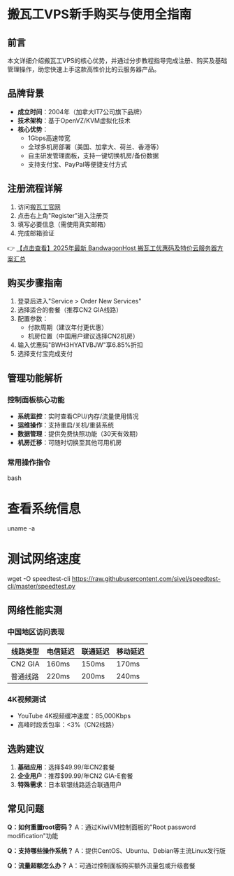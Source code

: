 # 搬瓦工VPS新手购买与使用全指南

## 前言
本文详细介绍搬瓦工VPS的核心优势，并通过分步教程指导完成注册、购买及基础管理操作，助您快速上手这款高性价比的云服务器产品。

## 品牌背景
- **成立时间**：2004年（加拿大IT7公司旗下品牌）
- **技术架构**：基于OpenVZ/KVM虚拟化技术
- **核心优势**：
  - 1Gbps高速带宽
  - 全球多机房部署（美国、加拿大、荷兰、香港等）
  - 自主研发管理面板，支持一键切换机房/备份数据
  - 支持支付宝、PayPal等便捷支付方式

## 注册流程详解
1. 访问[搬瓦工官网](https://bit.ly/banwagon)
2. 点击右上角"Register"进入注册页
3. 填写必要信息（需使用真实邮箱）
4. 完成邮箱验证

👉 [【点击查看】2025年最新 BandwagonHost 搬瓦工优惠码及特价云服务器方案汇总](https://bit.ly/banwagon)

## 购买步骤指南
1. 登录后进入"Service > Order New Services"
2. 选择适合的套餐（推荐CN2 GIA线路）
3. 配置参数：
   - 付款周期（建议年付更优惠）
   - 机房位置（中国用户建议选择CN2机房）
4. 输入优惠码"BWH3HYATVBJW"享6.85%折扣
5. 选择支付宝完成支付

## 管理功能解析
### 控制面板核心功能
- **系统监控**：实时查看CPU/内存/流量使用情况
- **运维操作**：支持重启/关机/重装系统
- **数据管理**：提供免费快照功能（30天有效期）
- **机房迁移**：可随时切换至其他可用机房

### 常用操作指令
bash
# 查看系统信息
uname -a
# 测试网络速度
wget -O speedtest-cli https://raw.githubusercontent.com/sivel/speedtest-cli/master/speedtest.py

## 网络性能实测
### 中国地区访问表现
| 线路类型 | 电信延迟 | 联通延迟 | 移动延迟 |
|---------|---------|---------|---------|
| CN2 GIA | 160ms   | 150ms   | 170ms   |
| 普通线路 | 220ms   | 200ms   | 240ms   |

### 4K视频测试
- YouTube 4K视频缓冲速度：85,000Kbps
- 高峰时段丢包率：<3%（CN2线路）

## 选购建议
1. **基础应用**：选择$49.99/年CN2套餐
2. **企业用户**：推荐$99.99/年CN2 GIA-E套餐
3. **特殊需求**：日本软银线路适合联通用户

## 常见问题
**Q：如何重置root密码？**
A：通过KiwiVM控制面板的"Root password modification"功能

**Q：支持哪些操作系统？**
A：提供CentOS、Ubuntu、Debian等主流Linux发行版

**Q：流量超额怎么办？**
A：可通过控制面板购买额外流量包或升级套餐